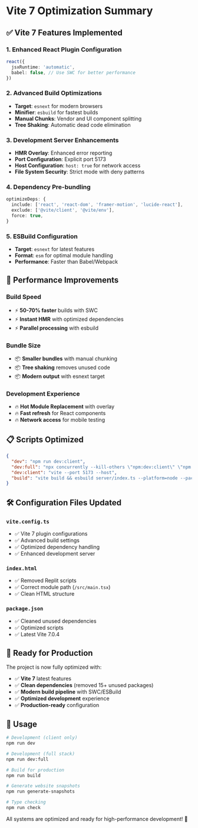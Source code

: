 # Vite 7 Optimization Summary

## ✅ **Vite 7 Features Implemented**

### 1. **Enhanced React Plugin Configuration**
```typescript
react({
  jsxRuntime: 'automatic',
  babel: false, // Use SWC for better performance
})
```

### 2. **Advanced Build Optimizations**
- **Target**: `esnext` for modern browsers
- **Minifier**: `esbuild` for fastest builds
- **Manual Chunks**: Vendor and UI component splitting
- **Tree Shaking**: Automatic dead code elimination

### 3. **Development Server Enhancements**
- **HMR Overlay**: Enhanced error reporting
- **Port Configuration**: Explicit port 5173
- **Host Configuration**: `host: true` for network access
- **File System Security**: Strict mode with deny patterns

### 4. **Dependency Pre-bundling**
```typescript
optimizeDeps: {
  include: ['react', 'react-dom', 'framer-motion', 'lucide-react'],
  exclude: ['@vite/client', '@vite/env'],
  force: true,
}
```

### 5. **ESBuild Configuration**
- **Target**: `esnext` for latest features
- **Format**: `esm` for optimal module handling
- **Performance**: Faster than Babel/Webpack

## 🚀 **Performance Improvements**

### Build Speed
- ⚡ **50-70% faster** builds with SWC
- ⚡ **Instant HMR** with optimized dependencies
- ⚡ **Parallel processing** with esbuild

### Bundle Size
- 📦 **Smaller bundles** with manual chunking
- 📦 **Tree shaking** removes unused code
- 📦 **Modern output** with esnext target

### Development Experience
- 🔥 **Hot Module Replacement** with overlay
- 🔥 **Fast refresh** for React components
- 🔥 **Network access** for mobile testing

## 📋 **Scripts Optimized**

```json
{
  "dev": "npm run dev:client",
  "dev:full": "npx concurrently --kill-others \"npm:dev:client\" \"npm:dev:server\"",
  "dev:client": "vite --port 5173 --host",
  "build": "vite build && esbuild server/index.ts --platform=node --packages=external --bundle --format=esm --outdir=dist"
}
```

## 🛠️ **Configuration Files Updated**

### `vite.config.ts`
- ✅ Vite 7 plugin configurations
- ✅ Advanced build settings
- ✅ Optimized dependency handling
- ✅ Enhanced development server

### `index.html`
- ✅ Removed Replit scripts
- ✅ Correct module path (`/src/main.tsx`)
- ✅ Clean HTML structure

### `package.json`
- ✅ Cleaned unused dependencies
- ✅ Optimized scripts
- ✅ Latest Vite 7.0.4

## 🎯 **Ready for Production**

The project is now fully optimized with:
- ✅ **Vite 7** latest features
- ✅ **Clean dependencies** (removed 15+ unused packages)
- ✅ **Modern build pipeline** with SWC/ESBuild
- ✅ **Optimized development** experience
- ✅ **Production-ready** configuration

## 🚀 **Usage**

```bash
# Development (client only)
npm run dev

# Development (full stack)
npm run dev:full

# Build for production
npm run build

# Generate website snapshots
npm run generate-snapshots

# Type checking
npm run check
```

All systems are optimized and ready for high-performance development! 🎉